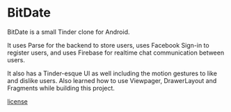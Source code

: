 # BitDate

BitDate is a small Tinder clone for Android.

It uses Parse for the backend to store users, uses Facebook Sign-in to register users, and uses Firebase for realtime chat communication between users. 

It also has a Tinder-esque UI as well including the motion gestures to like and dislike users. Also learned how to use Viewpager, DrawerLayout and Fragments while building this project. 

[license](https://github.com/fadelakin/BitDate/blob/master/license.md)